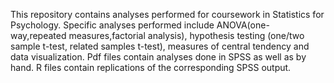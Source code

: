 This repository contains analyses performed for coursework in Statistics for Psychology. Specific analyses performed include ANOVA(one-way,repeated measures,factorial analysis), hypothesis testing (one/two sample t-test, related samples t-test), measures of central tendency and data visualization. Pdf files contain analyses done in SPSS as well as by hand. R files contain replications of the corresponding SPSS output.
